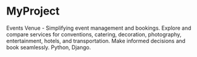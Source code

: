# MyProject
Events Venue - Simplifying event management and bookings. Explore and compare services for conventions, catering, decoration, photography, entertainment, hotels, and transportation. Make informed decisions and book seamlessly. Python, Django.
